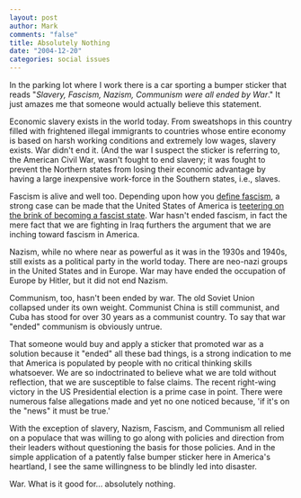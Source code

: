 ```yaml
--- 
layout: post
author: Mark
comments: "false"
title: Absolutely Nothing
date: "2004-12-20"
categories: social issues
---
```

In the parking lot where I work there is a car sporting a bumper sticker that reads "<cite>Slavery, Fascism, Nazism, Communism were all ended by War</cite>." It just amazes me that someone would actually believe this statement.

Economic slavery exists in the world today. From sweatshops in this country filled with frightened illegal immigrants to countries whose entire economy is based on harsh working conditions and extremely low wages, slavery exists. War didn't end it. (And the war I suspect the sticker is referring to, the American Civil War, wasn't fought to end slavery; it was fought to prevent the Northern states from losing their economic advantage by having a large inexpensive work-force in the Southern states, i.e., slaves.

Fascism is alive and well too. Depending upon how you <a href="http://www.zanshin.net/blogs/000452.html" title="Fascism Scorecard">define fascism</a>, a strong case can be made that the United States of America is <a href="http://www.zanshin.net/blogs/000527.html" title="teetering on the brink of becoming a fascist state">teetering on the brink of becoming a fascist state</a>. War hasn't ended fascism, in fact the mere fact that we are fighting in Iraq furthers the argument that we are inching toward fascism in America.

Nazism, while no where near as powerful as it was in the 1930s and 1940s, still exists as a political party in the world today. There are neo-nazi groups in the United States and in Europe. War may have ended the occupation of Europe by Hitler, but it did not end Nazism.

Communism, too, hasn't been ended by war. The old Soviet Union collapsed under its own weight. Communist China is still communist, and Cuba has stood for over 30 years as a communist country. To say that war "ended" communism is obviously untrue.

That someone would buy and apply a sticker that promoted war as a solution because it "ended" all these bad things, is a strong indication to me that America is populated by people with no critical thinking skills whatsoever. We are so indoctrinated to believe what we are told without reflection, that we are susceptible to false claims. The recent right-wing victory in the US Presidential election is a prime case in point. There were numerous false allegations made and yet no one noticed because, 'if it's on the "news" it must be true.'

With the exception of slavery, Nazism, Fascism, and Communism all relied on a populace that was willing to go along with policies and direction from their leaders without questioning the basis for those policies. And in the simple application of a patently false bumper sticker here in America's heartland, I see the same willingness to be blindly led into disaster.

War. What is it good for... absolutely nothing.

